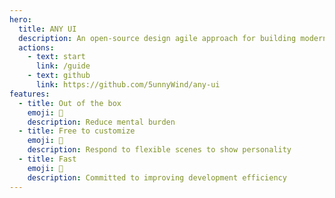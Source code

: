 ```yaml
---
hero:
  title: ANY UI
  description: An open-source design agile approach for building modern web applications
  actions:
    - text: start
      link: /guide
    - text: github
      link: https://github.com/5unnyWind/any-ui
features:
  - title: Out of the box
    emoji: 💎
    description: Reduce mental burden
  - title: Free to customize
    emoji: 🌈
    description: Respond to flexible scenes to show personality
  - title: Fast
    emoji: 🚀
    description: Committed to improving development efficiency
---
```

